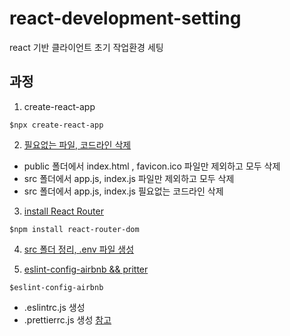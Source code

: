 # react-development-setting

react 기반 클라이언트 초기 작업환경 세팅

## 과정

1. create-react-app

```
$npx create-react-app
```

2. [필요없는 파일, 코드라인 삭제](https://github.com/leejuhanKr/react-development-setting/commit/590cb7405dff7ea4e4e479cbb2625bfdf19a6ec0)

- public 폴더에서 index.html , favicon.ico 파일만 제외하고 모두 삭제
- src 폴더에서 app.js, index.js 파일만 제외하고 모두 삭제
- src 폴더에서 app.js, index.js 필요없는 코드라인 삭제

3. [install React Router](https://github.com/leejuhanKr/react-development-setting/commit/4f617b5d966d7d654c4a97e7861dca6927480c5e)

```
$npm install react-router-dom
```

4. [src 폴더 정리, .env 파일 생성](https://github.com/leejuhanKr/react-development-setting/commit/12a9f76569c673898827f39ab8fb02d5f4b864e7)

5. [eslint-config-airbnb && pritter](https://github.com/leejuhanKr/react-development-setting/commit/46370cea8f0d4f579f9d9910af701e00c5ca3e95)

```
$eslint-config-airbnb
```

- .eslintrc.js 생성
- .prettierrc.js 생성
  [참고](https://velog.io/@cookncoding/ESLint-Prettier-Airbnb-Style-Guide%EB%A1%9C-%ED%94%84%EB%A1%9C%EC%A0%9D%ED%8A%B8-%EC%84%B8%ED%8C%85%ED%95%98%EA%B8%B0)
